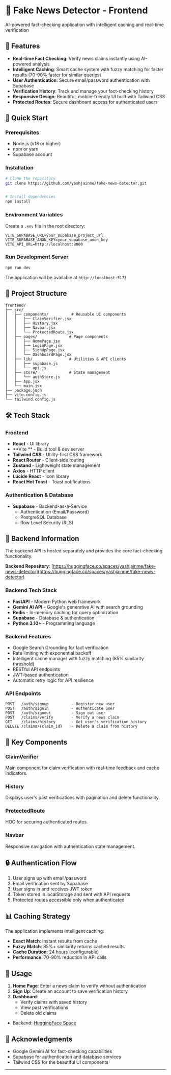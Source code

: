 # 📰 Fake News Detector - Frontend

AI-powered fact-checking application with intelligent caching and real-time verification


## 🌟 Features

- **Real-time Fact Checking**: Verify news claims instantly using AI-powered analysis
- **Intelligent Caching**: Smart cache system with fuzzy matching for faster results (70-90% faster for similar queries)
- **User Authentication**: Secure email/password authentication with Supabase
- **Verification History**: Track and manage your fact-checking history
- **Responsive Design**: Beautiful, mobile-friendly UI built with Tailwind CSS
- **Protected Routes**: Secure dashboard access for authenticated users

## 🚀 Quick Start

### Prerequisites

- Node.js (v18 or higher)
- npm or yarn
- Supabase account

### Installation

```bash
# Clone the repository
git clone https://github.com/yashjainme/fake-news-detector.git


# Install dependencies
npm install


```

### Environment Variables

Create a `.env` file in the root directory:

```env
VITE_SUPABASE_URL=your_supabase_project_url
VITE_SUPABASE_ANON_KEY=your_supabase_anon_key
VITE_API_URL=http://localhost:8000
```

### Run Development Server

```bash
npm run dev
```

The application will be available at `http://localhost:5173`



## 📁 Project Structure

```
frontend/
├── src/
│   ├── components/          # Reusable UI components
│   │   ├── ClaimVerifier.jsx
│   │   ├── History.jsx
│   │   ├── Navbar.jsx
│   │   └── ProtectedRoute.jsx
│   ├── pages/              # Page components
│   │   ├── HomePage.jsx
│   │   ├── LoginPage.jsx
│   │   ├── SignUpPage.jsx
│   │   └── DashboardPage.jsx
│   ├── lib/                # Utilities & API clients
│   │   ├── supabase.js
│   │   └── api.js
│   ├── store/              # State management
│   │   └── authStore.js
│   ├── App.jsx
│   └── main.jsx
├── package.json
├── vite.config.js
└── tailwind.config.js
```

## 🛠️ Tech Stack

### Frontend
- **React** - UI library
- **Vite ** - Build tool & dev server
- **Tailwind CSS** - Utility-first CSS framework
- **React Router** - Client-side routing
- **Zustand** - Lightweight state management
- **Axios** - HTTP client
- **Lucide React** - Icon library
- **React Hot Toast** - Toast notifications

### Authentication & Database
- **Supabase** - Backend-as-a-Service
  - Authentication (Email/Password)
  - PostgreSQL Database
  - Row Level Security (RLS)

## 🔧 Backend Information

The backend API is hosted separately and provides the core fact-checking functionality.

**Backend Repository**: [https://huggingface.co/spaces/yashjainme/fake-news-detector](https://huggingface.co/spaces/yashjainme/fake-news-detector)

### Backend Tech Stack
- **FastAPI** - Modern Python web framework
- **Gemini AI API** - Google's generative AI with search grounding
- **Redis** - In-memory caching for query optimization
- **Supabase** - Database & authentication
- **Python 3.10+** - Programming language

### Backend Features
- Google Search Grounding for fact verification
- Rate limiting with exponential backoff
- Intelligent cache manager with fuzzy matching (85% similarity threshold)
- RESTful API endpoints
- JWT-based authentication
- Automatic retry logic for API resilience

### API Endpoints

```
POST   /auth/signup          - Register new user
POST   /auth/signin          - Authenticate user
POST   /auth/signout         - Sign out user
POST   /claims/verify        - Verify a news claim
GET    /claims/history       - Get user's verification history
DELETE /claims/{claim_id}    - Delete a claim from history
```

## 🎨 Key Components

### ClaimVerifier
Main component for claim verification with real-time feedback and cache indicators.

### History
Displays user's past verifications with pagination and delete functionality.

### ProtectedRoute
HOC for securing authenticated routes.

### Navbar
Responsive navigation with authentication state management.

## 🔒 Authentication Flow

1. User signs up with email/password
2. Email verification sent by Supabase
3. User signs in and receives JWT token
4. Token stored in localStorage and sent with API requests
5. Protected routes accessible only when authenticated

## 📊 Caching Strategy

The application implements intelligent caching:
- **Exact Match**: Instant results from cache
- **Fuzzy Match**: 85%+ similarity returns cached results
- **Cache Duration**: 24 hours (configurable)
- **Performance**: 70-90% reduction in API calls

## 🎯 Usage

1. **Home Page**: Enter a news claim to verify without authentication
2. **Sign Up**: Create an account to save verification history
3. **Dashboard**: 
   - Verify claims with saved history
   - View past verifications
   - Delete old claims



- Backend: [HuggingFace Space](https://huggingface.co/spaces/yashjainme/fake-news-detector)

## 🙏 Acknowledgments

- Google Gemini AI for fact-checking capabilities
- Supabase for authentication and database services
- Tailwind CSS for the beautiful UI components

***


